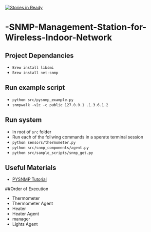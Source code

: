 [![Stories in Ready](https://badge.waffle.io/stephenoken/-SNMP-Management-Station-for-Wireless-Indoor-Network.png?label=ready&title=Ready)](https://waffle.io/stephenoken/-SNMP-Management-Station-for-Wireless-Indoor-Network)
# -SNMP-Management-Station-for-Wireless-Indoor-Network

## Project Dependancies
- `Brew install libsmi`
- `Brew install net-snmp`

## Run example script
- `python src/pysnmp_example.py`
- `snmpwalk -v2c -c public 127.0.0.1 .1.3.6.1.2` 

## Run system
- In root of `src` folder
- Run each of the follwing commands in a sperate terminal session
- `python sensors/thermometer.py`
- `python src/snmp_components/agent.py`
- `python src/sample_scripts/snmp_get.py`

## Useful Materials
- <a href="http://gzsl.lzu.edu.cn/pysnmp/pysnmp-tutorial.html">PYSNMP Tutorial</a>

##Order of Execution


- Thermometer
- Thermometer Agent
- Heater
- Heater Agent
- manager
- Lights Agent

